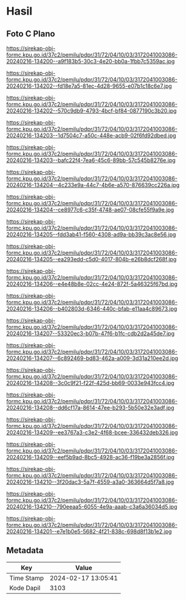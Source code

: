 # Hasil

## Foto C Plano

https://sirekap-obj-formc.kpu.go.id/37c2/pemilu/pdpr/31/72/04/10/03/3172041003086-20240216-134200--a9f183b5-30c3-4e20-bb0a-1fbb7c5359ac.jpg

https://sirekap-obj-formc.kpu.go.id/37c2/pemilu/pdpr/31/72/04/10/03/3172041003086-20240216-134202--fd18e7a5-81ec-4d28-9655-e07b1c18c6e7.jpg

https://sirekap-obj-formc.kpu.go.id/37c2/pemilu/pdpr/31/72/04/10/03/3172041003086-20240216-134202--570c9db9-4793-4bcf-bf84-0877190c3b20.jpg

https://sirekap-obj-formc.kpu.go.id/37c2/pemilu/pdpr/31/72/04/10/03/3172041003086-20240216-134203--1d7504c7-a50c-448e-acb9-02f6fd92dbed.jpg

https://sirekap-obj-formc.kpu.go.id/37c2/pemilu/pdpr/31/72/04/10/03/3172041003086-20240216-134203--bafc22f4-7ea6-45c6-89bb-57c545b8276e.jpg

https://sirekap-obj-formc.kpu.go.id/37c2/pemilu/pdpr/31/72/04/10/03/3172041003086-20240216-134204--4c233e9a-44c7-4b6e-a570-876639cc226a.jpg

https://sirekap-obj-formc.kpu.go.id/37c2/pemilu/pdpr/31/72/04/10/03/3172041003086-20240216-134204--ce8977c6-c35f-4748-ae07-08cfe55f9a9e.jpg

https://sirekap-obj-formc.kpu.go.id/37c2/pemilu/pdpr/31/72/04/10/03/3172041003086-20240216-134205--fdd3ab41-f560-4308-ad9a-bb39c3ac8e56.jpg

https://sirekap-obj-formc.kpu.go.id/37c2/pemilu/pdpr/31/72/04/10/03/3172041003086-20240216-134205--ea293edd-c5d0-4017-804b-e26b8dcf268f.jpg

https://sirekap-obj-formc.kpu.go.id/37c2/pemilu/pdpr/31/72/04/10/03/3172041003086-20240216-134206--e4e48b8e-02cc-4e24-872f-5a46325f67bd.jpg

https://sirekap-obj-formc.kpu.go.id/37c2/pemilu/pdpr/31/72/04/10/03/3172041003086-20240216-134206--b402803d-6346-440c-bfab-e11aa4c89673.jpg

https://sirekap-obj-formc.kpu.go.id/37c2/pemilu/pdpr/31/72/04/10/03/3172041003086-20240216-134207--53320ec3-b07b-47f6-b1fc-cdb2d2a45de7.jpg

https://sirekap-obj-formc.kpu.go.id/37c2/pemilu/pdpr/31/72/04/10/03/3172041003086-20240216-134207--6c892469-bd83-462a-a009-3d31a210ee2d.jpg

https://sirekap-obj-formc.kpu.go.id/37c2/pemilu/pdpr/31/72/04/10/03/3172041003086-20240216-134208--3c0c9f21-f22f-425d-bb69-0033e943fcc4.jpg

https://sirekap-obj-formc.kpu.go.id/37c2/pemilu/pdpr/31/72/04/10/03/3172041003086-20240216-134208--dd6cf17a-8614-47ee-b293-5b50e32e3adf.jpg

https://sirekap-obj-formc.kpu.go.id/37c2/pemilu/pdpr/31/72/04/10/03/3172041003086-20240216-134209--ee3767a3-c3e2-4f68-bcee-336432deb326.jpg

https://sirekap-obj-formc.kpu.go.id/37c2/pemilu/pdpr/31/72/04/10/03/3172041003086-20240216-134209--eef5b9ad-8bc5-4928-ac36-f19be3a2856f.jpg

https://sirekap-obj-formc.kpu.go.id/37c2/pemilu/pdpr/31/72/04/10/03/3172041003086-20240216-134210--3f20dac3-5a7f-4559-a3a0-363664d5f7a8.jpg

https://sirekap-obj-formc.kpu.go.id/37c2/pemilu/pdpr/31/72/04/10/03/3172041003086-20240216-134210--790eeaa5-6055-4e9a-aaab-c3a6a36034d5.jpg

https://sirekap-obj-formc.kpu.go.id/37c2/pemilu/pdpr/31/72/04/10/03/3172041003086-20240216-134201--e7e1b0e5-5682-4f21-838c-698d8f13b1e2.jpg


## Metadata

| Key        | Value               |
| ---------- | ------------------- |
| Time Stamp | 2024-02-17 13:05:41 |
| Kode Dapil | 3103                |



